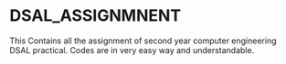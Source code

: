 # DSAL_ASSIGNMNENT
This Contains all the assignment of second year computer engineering DSAL practical.
Codes are in very easy way and understandable.
